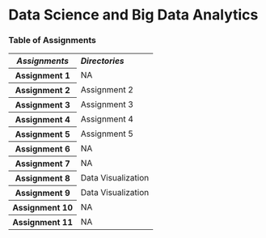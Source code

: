 # Data Science and Big Data Analytics

### Table of Assignments

<table>
  <tr>
    <th><b><i>Assignments</th>
    <td><b><i>Directories</td>
  </tr>
  <tr>
    <th>Assignment 1</th>
    <td>NA</td>
  </tr>
  <tr>
    <th>Assignment 2</th>
    <td>Assignment 2</td>
  </tr>
  <tr>
    <th>Assignment 3</th>
    <td>Assignment 3</td>
  </tr>
  <tr>
    <th>Assignment 4</th>
    <td>Assignment 4</td>
  </tr>
  <tr>
    <th>Assignment 5</th>
    <td>Assignment 5</td>
  </tr>
  <tr>
    <th>Assignment 6</th>
    <td>NA</td>
  </tr>
  <tr>
    <th>Assignment 7</th>
    <td>NA</td>
  </tr>
  <tr>
    <th>Assignment 8</th>
    <td>Data Visualization</td>
  </tr>
  <tr>
    <th>Assignment 9</th>
    <td>Data Visualization</td>
  </tr>
  <tr>
    <th>Assignment 10</th>
    <td>NA</td>
  </tr>
  <tr>
    <th>Assignment 11</th>
    <td>NA</td>
  </tr>
</table>
